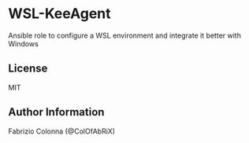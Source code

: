 # WSL-KeeAgent

Ansible role to configure a WSL environment and integrate it better with Windows

## License

MIT

## Author Information

Fabrizio Colonna (@ColOfAbRiX)
